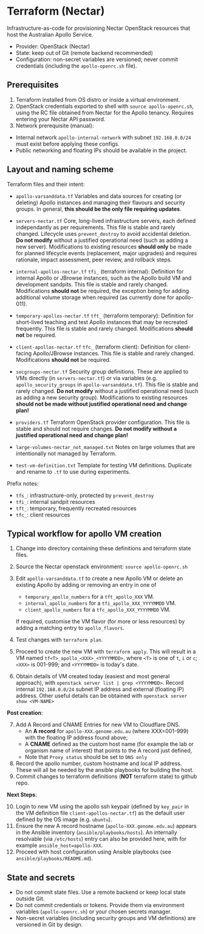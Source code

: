 # Terraform (Nectar)

Infrastructure-as-code for provisioning Nectar OpenStack resources that host the Australian Apollo Service.

- Provider: OpenStack (Nectar)
- State: keep out of Git (remote backend recommended)
- Configuration: non-secret variables are versioned; never commit credentials (including the `apollo-openrc.sh` file).

## Prerequisites

1) Terraform installed from OS distro or inside a virtual environment.
2) OpenStack credentials exported to shell with `source apollo-openrc.sh`, using the RC file obtained from Nectar for the Apollo tenancy. Requires entering your Nectar API password.
3) Network prerequisite (manual):
- Internal network `apollo-internal-network` with subnet `192.168.0.0/24` must exist before applying these configs.
- Public networking and floating IPs should be available in the project.

## Layout and naming scheme

Terraform files and their intent:

- `apollo-varsanddata.tf`
Variables and data sources for creating (or deleting) Apollo instances and managing their flavours and security groups. In general, __this should be the only file requiring updates__.

- `servers-nectar.tf`
Core, long-lived infrastructure servers, each defined independantly as per requirements. This file is stable and rarely changed. Lifecycle uses `prevent_destroy` to avoid accidental deletion. **Do not modify** without a justified operational need (such as adding a new server). Modifications to existing resources **should only** be made for planned lifecycle events (replacement, major upgrades) and requires rationale, impact assessment, peer review, and rollback steps.

- `internal-apollos-nectar.tf`
`tfi_` (terraform internal): Definition for internal Apollo or JBrowse instances, such as the Apollo build VM and development sandpits. This file is stable and rarely changed. Modifications **should not** be required, the exception being for adding additional volume storage when required (as currently done for apollo-011).

- `temporary-apollos-nectar.tf`
`tft_` (terraform temporary): Definition for short-lived teaching and test Apollo instances that may be recreated frequently. This file is stable and rarely changed. Modifications **should not** be required.

- `client-apollos-nectar.tf`
`tfc_` (terraform client): Definition for client-facing Apollo/JBrowse instances. This file is stable and rarely changed. Modifications **should not** be required.

- `secgroups-nectar.tf`
Security group definitions. These are applied to VMs directly (in `servers-nectar.tf`) or via variables (e.g. `apollo_security_groups` in `apollo-varsanddata.tf`). This file is stable and rarely changed. **Do not modify** without a justified operational need (such as adding a new security group). Modifications to existing resources **should not be made without justified operational need and change plan!**

- `providers.tf`
Terraform OpenStack provider configuration. This file is stable and should not require changes. **Do not modify without a justified operational need and change plan!**

- `large-volumes-nectar_not_managed.txt`
Notes on large volumes that are intentionally not managed by Terraform.

- `test-vm-definition.txt`
Template for testing VM definitions. Duplicate and rename to `.tf` to use during experiments.

Prefix notes:
- `tfs_`: infrastructure-only, protected by `prevent_destroy`
- `tfi_`: internal sandpit resources
- `tft_`: temporary, frequently recreated resources
- `tfc_`: client resources

## Typical workflow for apollo VM creation

1. Change into directory containing these definitions and terraform state files.
2. Source the Nectar openstack environment: `source apollo-openrc.sh`
3. Edit `apollo-varsanddata.tf` to create a new Apollo VM or delete an existing Apollo by
   adding or removing an entry in one of
    -  `temporary_apollo_numbers` for a `tft_apollo_XXX` VM.
    -  `internal_apollo_numbers` for a `tfi_apollo_XXX_YYYYMMDD` VM.
    -  `client_apollo_numbers` for a `tfc_apollo_XXX_YYYYMMDD` VM.

    If required, customise the VM flavor (for more or less resources) by adding a matching entry to `apollo_flavors`.

4. Test changes with `terraform plan`.
5. Proceed to create the new VM with `terraform apply`. This will result in a VM named `tf<T>_apollo_<XXX>_<YYYYMMDD>`, where `<T>` is one of `t`, `i` or `c`; `<XXX>` is 001-999; and `<YYYYMMDD>` is today's date.
6. Obtain details of VM created today (easiest and most general approach), with `openstack server list | grep <YYYYMMDD>`. Record internal `192.168.0.0/24` subnet IP address and external (floating IP) address. Other useful details can be obtained with `openstack server show <VM-NAME>`

**Post creation**:

7. Add A Record and CNAME Entries for new VM to Cloudflare DNS.
    - An __A record__ for `apollo-XXX.genome.edu.au` (where XXX=001-999) with the floating IP address found above;
    - A __CNAME__ defined as the custom host name (for example the lab or organism name of interest) that points to the A record just defined,
    -  Note that `Proxy status` should be set to `DNS only`
8. Record the apollo number, custom hostname and local IP address. These will all be needed by the ansible playbooks for building the host.
9. Commit changes to terraform definitions (**NOT** terraform state) to github repo.

**Next Steps**:

10. Login to new VM using the apollo ssh keypair (defined by `key_pair` in the VM definition file `client-apollos-nectar.tf`) as the default user defined by the OS image (e.g. `ubuntu`).
11. Ensure the new A record hostname (`apollo-XXX.genome.edu.au`) appears in the Ansible inventory (`ansible/playbooks/hosts`). An internally resolvable (via `/etc/hosts`) entry can also be provided here, with for example `ansible_host=apollo-XXX`.
12. Proceed with host configuration using Ansible playbooks (see `ansible/playbooks/README.md`).

## State and secrets
- Do not commit state files. Use a remote backend or keep local state outside Git.  
- Do not commit credentials or tokens. Provide them via environment variables (`apollo-openrc.sh`) or your chosen secrets manager.
- Non-secret variables (including security groups and VM definitions) are versioned in Git by design.

